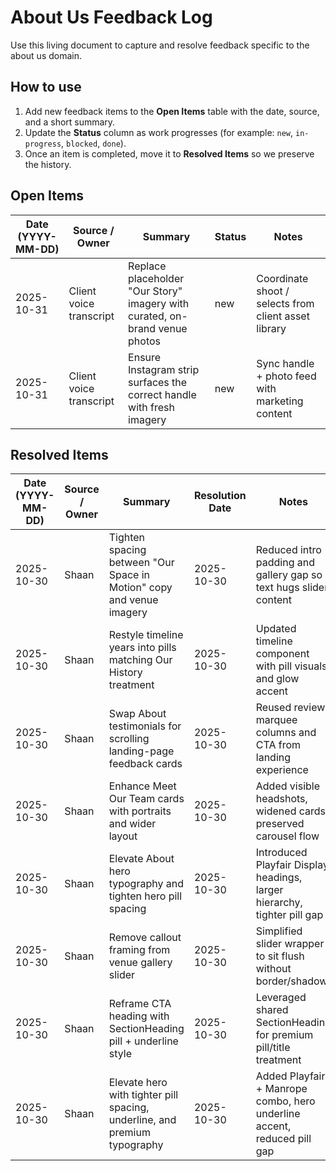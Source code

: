 <!-- Feedback tracker for About Us workstreams. Update as items are addressed. -->

# About Us Feedback Log

Use this living document to capture and resolve feedback specific to the about us domain.

## How to use

1. Add new feedback items to the **Open Items** table with the date, source, and a short summary.
2. Update the **Status** column as work progresses (for example: `new`, `in-progress`, `blocked`, `done`).
3. Once an item is completed, move it to **Resolved Items** so we preserve the history.

## Open Items

| Date (YYYY-MM-DD) | Source / Owner | Summary | Status | Notes |
| --- | --- | --- | --- | --- |
| 2025-10-31 | Client voice transcript | Replace placeholder "Our Story" imagery with curated, on-brand venue photos | new | Coordinate shoot / selects from client asset library |
| 2025-10-31 | Client voice transcript | Ensure Instagram strip surfaces the correct handle with fresh imagery | new | Sync handle + photo feed with marketing content |

## Resolved Items

| Date (YYYY-MM-DD) | Source / Owner | Summary | Resolution Date | Notes |
| --- | --- | --- | --- | --- |
| 2025-10-30 | Shaan | Tighten spacing between "Our Space in Motion" copy and venue imagery | 2025-10-30 | Reduced intro padding and gallery gap so text hugs slider content |
| 2025-10-30 | Shaan | Restyle timeline years into pills matching Our History treatment | 2025-10-30 | Updated timeline component with pill visuals and glow accent |
| 2025-10-30 | Shaan | Swap About testimonials for scrolling landing-page feedback cards | 2025-10-30 | Reused review marquee columns and CTA from landing experience |
| 2025-10-30 | Shaan | Enhance Meet Our Team cards with portraits and wider layout | 2025-10-30 | Added visible headshots, widened cards, preserved carousel flow |
| 2025-10-30 | Shaan | Elevate About hero typography and tighten hero pill spacing | 2025-10-30 | Introduced Playfair Display headings, larger hierarchy, tighter pill gap |
| 2025-10-30 | Shaan | Remove callout framing from venue gallery slider | 2025-10-30 | Simplified slider wrapper to sit flush without border/shadow |
| 2025-10-30 | Shaan | Reframe CTA heading with SectionHeading pill + underline style | 2025-10-30 | Leveraged shared SectionHeading for premium pill/title treatment |
| 2025-10-30 | Shaan | Elevate hero with tighter pill spacing, underline, and premium typography | 2025-10-30 | Added Playfair + Manrope combo, hero underline accent, reduced pill gap |
